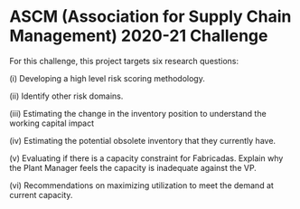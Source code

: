 # ASCM (Association for Supply Chain Management) 2020-21 Challenge
For this challenge, this project targets six research questions:

(i) Developing a high level risk scoring methodology.

(ii) Identify other risk domains.

(iii) Estimating the change in the inventory position to understand the working capital impact

(iv) Estimating the potential obsolete inventory that they currently have.

(v) Evaluating if there is a capacity constraint for Fabricadas. Explain why the Plant Manager feels the capacity is inadequate against the VP.

(vi) Recommendations on maximizing utilization to meet the demand at current capacity.
